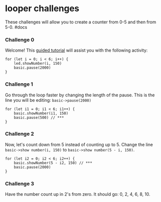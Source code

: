 # looper challenges

These challenges will allow you to create a counter from 0-5 and then from 5-0. #docs

### Challenge 0

Welcome! This [guided tutorial](/microbit/bcvgkf) will assist you with the following activity:

```
for (let i = 0; i < 6; i++) {
    led.showNumber(i, 150)
    basic.pause(2000)
}
```

### Challenge 1

Go through the loop faster by changing the length of the pause. This is the line you will be editing: `basic->pause(2000)`

```
for (let i1 = 0; i1 < 6; i1++) {
    basic.showNumber(i1, 150)
    basic.pause(500) // ***
}
```

### Challenge 2

Now, let's count down from 5 instead of counting up to 5. Change the line `basic->show number(i, 150)` to `basic->show number(5 - i, 150)`.

```
for (let i2 = 0; i2 < 6; i2++) {
    basic.showNumber(5 - i2, 150) // ***
    basic.pause(2000)
}
```

### Challenge 3

Have the number count up in 2's from zero. It should go: 0, 2, 4, 6, 8, 10.

